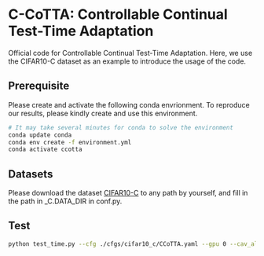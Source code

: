 # C-CoTTA: Controllable Continual Test-Time Adaptation

Official code for Controllable Continual Test-Time Adaptation.
Here, we use the CIFAR10-C dataset as an example to introduce the usage of the code.


## Prerequisite

Please create and activate the following conda envrionment. To reproduce our results, please kindly create and use this environment.

```bash
# It may take several minutes for conda to solve the environment
conda update conda
conda env create -f environment.yml
conda activate ccotta 
```


## Datasets

Please download the dataset [CIFAR10-C](https://zenodo.org/record/2535967#.ZBiI7NDMKUk) to any path by yourself, and fill in the path in _C.DATA_DIR in conf.py.



## Test

```bash
python test_time.py --cfg ./cfgs/cifar10_c/CCoTTA.yaml --gpu 0 --cav_alpha 2.0 --cav_beta 0.05
```



